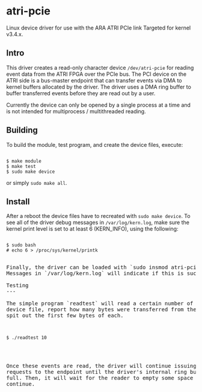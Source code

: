 # atri-pcie
Linux device driver for use with the ARA ATRI PCIe link
Targeted for kernel v3.4.x.

Intro
---

This driver creates a read-only character device `/dev/atri-pcie` for reading
event data from the ATRI FPGA over the PCIe bus.  The PCI device on the
ATRI side is a bus-master endpoint that can transfer events via DMA to
kernel buffers allocated by the driver.  The driver uses a DMA ring buffer
to buffer transferred events before they are read out by a user.

Currently the device can only be opened by a single process at a time and
is not intended for multiprocess / multithreaded reading.

Building
---

To build the module, test program, and create the device files, execute:

<pre><code>
$ make module
$ make test
$ sudo make device
</code></pre>

or simply `sudo make all`.

Install
---

After a reboot the device files have to recreated with `sudo make device`.
To see all of the driver debug messages in `/var/log/kern.log`, make sure
the kernel print level is set to at least 6 (KERN_INFO), using the
following:

<pre><code>
$ sudo bash
# echo 6 > /proc/sys/kernel/printk
</code><pre>

Finally, the driver can be loaded with `sudo insmod atri-pcie.ko`.
Messages in `/var/log/kern.log` will indicate if this is successful.

Testing
---

The simple program `readtest` will read a certain number of events from the
device file, report how many bytes were transferred from the endpoint, and
spit out the first few bytes of each.  

<pre><code>
$ ./readtest 10
</code></pre>

Once these events are read, the driver will continue issuing DMA requests
to the endpoint until the driver's internal ring buffer is full.  Then, it
will wait for the reader to empty some space so it can continue.


